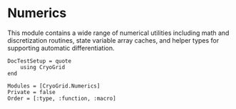 # Numerics

This module contains a wide range of numerical utilities including math and discretization routines, state variable array caches, and helper types for supporting automatic differentiation.

```@meta
DocTestSetup = quote
    using CryoGrid
end
```

```@autodocs
Modules = [CryoGrid.Numerics]
Private = false
Order = [:type, :function, :macro]
```
